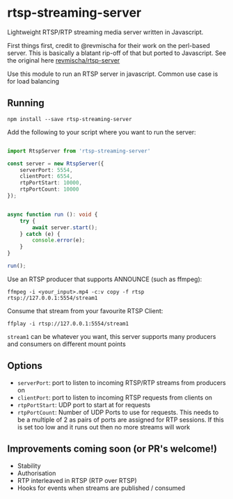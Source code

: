 # rtsp-streaming-server

Lightweight RTSP/RTP streaming media server written in Javascript.

First things first, credit to @revmischa for their work on the perl-based server. This is basically a blatant rip-off of that but ported to Javascript. See the original here [revmischa/rtsp-server](https://github.com/revmischa/rtsp-server)

Use this module to run an RTSP server in javascript. Common use case is for load balancing

## Running

`npm install --save rtsp-streaming-server`

Add the following to your script where you want to run the server:

```typescript

import RtspServer from 'rtsp-streaming-server'

const server = new RtspServer({
	serverPort: 5554,
	clientPort: 6554,
	rtpPortStart: 10000,
	rtpPortCount: 10000
});


async function run (): void {
	try {
		await server.start();
	} catch (e) {
		console.error(e);
	}
}

run();

```

Use an RTSP producer that supports ANNOUNCE (such as ffmpeg):

`ffmpeg -i <your_input>.mp4 -c:v copy -f rtsp rtsp://127.0.0.1:5554/stream1`

Consume that stream from your favourite RTSP Client:

`ffplay -i rtsp://127.0.0.1:5554/stream1`

`stream1` can be whatever you want, this server supports many producers and consumers on different mount points


## Options


* `serverPort`: port to listen to incoming RTSP/RTP streams from producers on
* `clientPort`: port to listen to incoming RTSP requests from clients on
* `rtpPortStart`: UDP port to start at for requests
* `rtpPortCount`: Number of UDP Ports to use for requests. This needs to be a multiple of 2 as pairs of ports are assigned for RTP sessions. If this is set too low and it runs out then no more streams will work


## Improvements coming soon (or PR's welcome!)

* Stability
* Authorisation
* RTP interleaved in RTSP (RTP over RTSP)
* Hooks for events when streams are published / consumed
